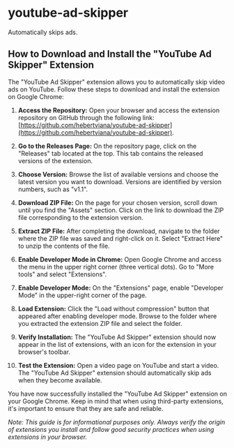 # youtube-ad-skipper
Automatically skips ads.

## How to Download and Install the "YouTube Ad Skipper" Extension

The "YouTube Ad Skipper" extension allows you to automatically skip video ads on YouTube. Follow these steps to download and install the extension on Google Chrome:

1. **Access the Repository:**
   Open your browser and access the extension repository on GitHub through the following link: [https://github.com/hebertviana/youtube-ad-skipper](https://github.com/hebertviana/youtube-ad-skipper).

2. **Go to the Releases Page:**
    On the repository page, click on the "Releases" tab located at the top. This tab contains the released versions of the extension.

3. **Choose Version:**
    Browse the list of available versions and choose the latest version you want to download. Versions are identified by version numbers, such as "v1.1".

4. **Download ZIP File:**
    On the page for your chosen version, scroll down until you find the "Assets" section. Click on the link to download the ZIP file corresponding to the extension version.

5. **Extract ZIP File:**
    After completing the download, navigate to the folder where the ZIP file was saved and right-click on it. Select "Extract Here" to unzip the contents of the file.

6. **Enable Developer Mode in Chrome:**
    Open Google Chrome and access the menu in the upper right corner (three vertical dots). Go to "More tools" and select "Extensions".

7. **Enable Developer Mode:**
    On the "Extensions" page, enable "Developer Mode" in the upper-right corner of the page.

8. **Load Extension:**
    Click the "Load without compression" button that appeared after enabling developer mode. Browse to the folder where you extracted the extension ZIP file and select the folder.

9. **Verify Installation:**
    The "YouTube Ad Skipper" extension should now appear in the list of extensions, with an icon for the extension in your browser's toolbar.

10. **Test the Extension:**
     Open a video page on YouTube and start a video. The "YouTube Ad Skipper" extension should automatically skip ads when they become available.

You have now successfully installed the "YouTube Ad Skipper" extension on your Google Chrome. Keep in mind that when using third-party extensions, it's important to ensure that they are safe and reliable.

*Note: This guide is for informational purposes only. Always verify the origin of extensions you install and follow good security practices when using extensions in your browser.*
